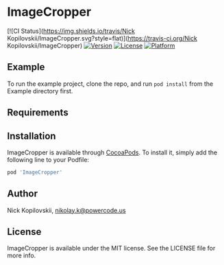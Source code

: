 # ImageCropper

[![CI Status](https://img.shields.io/travis/Nick Kopilovskii/ImageCropper.svg?style=flat)](https://travis-ci.org/Nick Kopilovskii/ImageCropper)
[![Version](https://img.shields.io/cocoapods/v/ImageCropper.svg?style=flat)](https://cocoapods.org/pods/ImageCropper)
[![License](https://img.shields.io/cocoapods/l/ImageCropper.svg?style=flat)](https://cocoapods.org/pods/ImageCropper)
[![Platform](https://img.shields.io/cocoapods/p/ImageCropper.svg?style=flat)](https://cocoapods.org/pods/ImageCropper)

## Example

To run the example project, clone the repo, and run `pod install` from the Example directory first.

## Requirements

## Installation

ImageCropper is available through [CocoaPods](https://cocoapods.org). To install
it, simply add the following line to your Podfile:

```ruby
pod 'ImageCropper'
```

## Author

Nick Kopilovskii, nikolay.k@powercode.us

## License

ImageCropper is available under the MIT license. See the LICENSE file for more info.
